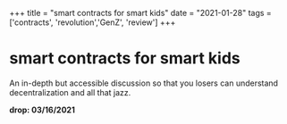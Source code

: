 +++
title = "smart contracts for smart kids"
date = "2021-01-28"
tags = ['contracts', 'revolution','GenZ', 'review']
+++



# smart contracts for smart kids

An in-depth but accessible discussion so that you losers can understand decentralization and all that jazz.

**drop: 03/16/2021**